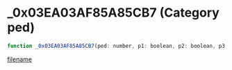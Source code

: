 # _0x03EA03AF85A85CB7 (Category ped)

```js
function _0x03EA03AF85A85CB7(ped: number, p1: boolean, p2: boolean, p3: boolean, p4: boolean, p5: boolean, p6: boolean, p7: boolean, p8: number): boolean
```

[filename](_0x03EA03AF85A85CB7_m.md ':include')